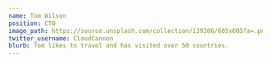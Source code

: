 ```yaml
---
name: Tom Wilson
position: CTO
image_path: https://source.unsplash.com/collection/139386/605x605?a=.png
twitter_username: CloudCannon
blurb: Tom likes to travel and has visited over 50 countries.
---
```

